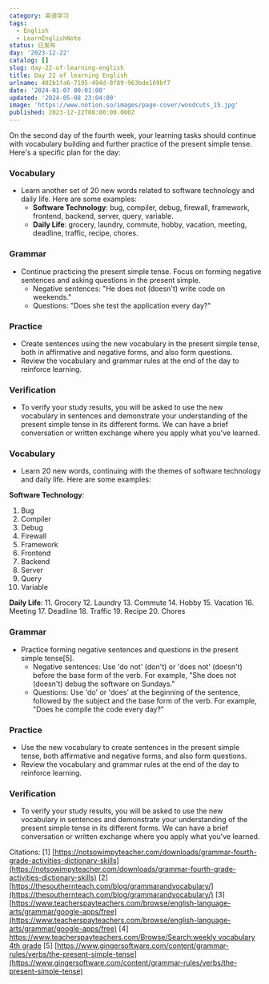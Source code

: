 ```yaml
---
category: 英语学习
tags:
  - English
  - LearnEnglishNote
status: 已发布
day: '2023-12-22'
catalog: []
slug: day-22-of-learning-english
title: Day 22 of learning English
urlname: 402b1fa6-7195-494d-8f89-963bde169bf7
date: '2024-01-07 00:01:00'
updated: '2024-05-08 23:04:00'
image: 'https://www.notion.so/images/page-cover/woodcuts_15.jpg'
published: 2023-12-22T08:00:00.000Z
---
```


On the second day of the fourth week, your learning tasks should continue with vocabulary building and further practice of the present simple tense. Here's a specific plan for the day:


### Vocabulary

- Learn another set of 20 new words related to software technology and daily life. Here are some examples:
	- **Software Technology**: bug, compiler, debug, firewall, framework, frontend, backend, server, query, variable.
	- **Daily Life**: grocery, laundry, commute, hobby, vacation, meeting, deadline, traffic, recipe, chores.

### Grammar

- Continue practicing the present simple tense. Focus on forming negative sentences and asking questions in the present simple.
	- Negative sentences: "He does not (doesn't) write code on weekends."
	- Questions: "Does she test the application every day?"

### Practice

- Create sentences using the new vocabulary in the present simple tense, both in affirmative and negative forms, and also form questions.
- Review the vocabulary and grammar rules at the end of the day to reinforce learning.

### Verification

- To verify your study results, you will be asked to use the new vocabulary in sentences and demonstrate your understanding of the present simple tense in its different forms. We can have a brief conversation or written exchange where you apply what you've learned.

### Vocabulary

- Learn 20 new words, continuing with the themes of software technology and daily life. Here are some examples:

**Software Technology**:

1. Bug
2. Compiler
3. Debug
4. Firewall
5. Framework
6. Frontend
7. Backend
8. Server
9. Query
10. Variable

**Daily Life**:
11. Grocery
12. Laundry
13. Commute
14. Hobby
15. Vacation
16. Meeting
17. Deadline
18. Traffic
19. Recipe
20. Chores


### Grammar

- Practice forming negative sentences and questions in the present simple tense[5].
	- Negative sentences: Use 'do not' (don't) or 'does not' (doesn't) before the base form of the verb. For example, "She does not (doesn't) debug the software on Sundays."
	- Questions: Use 'do' or 'does' at the beginning of the sentence, followed by the subject and the base form of the verb. For example, "Does he compile the code every day?"

### Practice

- Use the new vocabulary to create sentences in the present simple tense, both affirmative and negative forms, and also form questions.
- Review the vocabulary and grammar rules at the end of the day to reinforce learning.

### Verification

- To verify your study results, you will be asked to use the new vocabulary in sentences and demonstrate your understanding of the present simple tense in its different forms. We can have a brief conversation or written exchange where you apply what you've learned.

Citations:
[1] [https://notsowimpyteacher.com/downloads/grammar-fourth-grade-activities-dictionary-skills](https://notsowimpyteacher.com/downloads/grammar-fourth-grade-activities-dictionary-skills)
[2] [https://thesouthernteach.com/blog/grammarandvocabulary/](https://thesouthernteach.com/blog/grammarandvocabulary/)
[3] [https://www.teacherspayteachers.com/browse/english-language-arts/grammar/google-apps/free](https://www.teacherspayteachers.com/browse/english-language-arts/grammar/google-apps/free)
[4] [https://www.teacherspayteachers.com/Browse/Search:weekly vocabulary 4th grade](https://www.teacherspayteachers.com/Browse/Search:weekly%20vocabulary%204th%20grade)
[5] [https://www.gingersoftware.com/content/grammar-rules/verbs/the-present-simple-tense](https://www.gingersoftware.com/content/grammar-rules/verbs/the-present-simple-tense)

